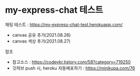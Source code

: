 # my-express-chat 테스트

채팅 테스트 : https://my-express-chat-test.herokuapp.com/
* canvas 공유 추가(2021.08.26)
* canvas 색상 추가(2021.08.27)

참조
* 참고소스 : https://codevkr.tistory.com/58?category=719250
* 깃허브 push 시, heroku 자동배포하기 : https://minikupa.com/76
